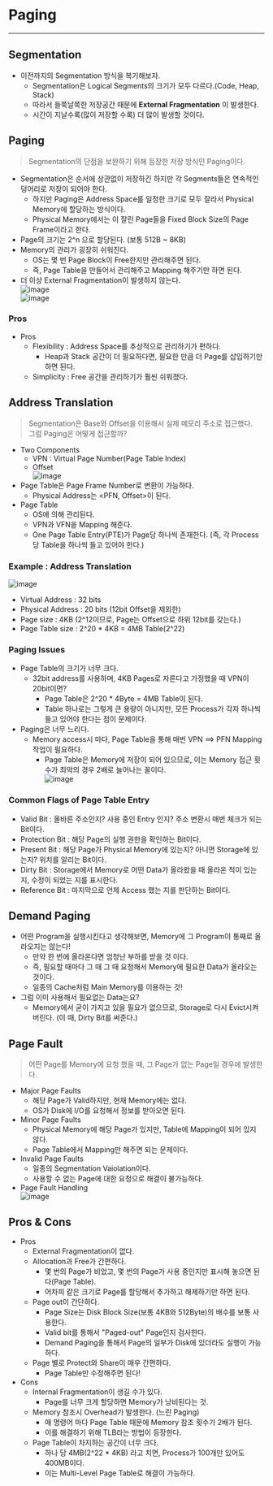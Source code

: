 # Paging
---
## Segmentation
- 이전까지의 Segmentation 방식을 복기해보자.
  - Segmentation은 Logical Segments의 크기가 모두 다르다.(Code, Heap, Stack)
  - 따라서 들쭉날쭉한 저장공간 때문에 __External Fragmentation__ 이 발생한다.
  - 시간이 지날수록(많이 저장할 수록) 더 많이 발생할 것이다.

## Paging
> Segmentation의 단점을 보완하기 위해 등장한 저장 방식인 Paging이다.  

- Segmentation은 순서에 상관없이 저장하긴 하지만 각 Segments들은 연속적인 덩어리로 저장이 되어야 한다.
  - 하지만 Paging은 Address Space를 일정한 크기로 모두 잘라서 Physical Memory에 할당하는 방식이다.
  - Physical Memory에서는 이 잘린 Page들을 Fixed Block Size의 Page Frame이라고 한다.
- Page의 크기는 2^n 으로 할당된다. (보통 512B ~ 8KB)
- Memory의 관리가 굉장히 쉬워진다.
  - OS는 몇 번 Page Block이 Free한지만 관리해주면 된다.
  - 즉, Page Table을 만들어서 관리해주고 Mapping 해주기만 하면 된다.
- 더 이상 External Fragmentation이 발생하지 않는다.  
![image](https://user-images.githubusercontent.com/71700079/162111635-08ba4667-6724-4c61-a872-9b6dc0faea60.png)  
![image](https://user-images.githubusercontent.com/71700079/162111749-c45a8461-be6a-46fa-b657-755b23e1e445.png)  

### Pros
- Pros
  - Flexibility : Address Space를 추상적으로 관리하기가 편하다.
    - Heap과 Stack 공간이 더 필요하다면, 필요한 만큼 더 Page를 삽입하기만 하면 된다.
  - Simplicity : Free 공간을 관리하기가 훨씬 쉬워졌다.

## Address Translation
> Segmentation은 Base와 Offset을 이용해서 실제 메모리 주소로 접근했다.  
> 그럼 Paging은 어떻게 접근할까?  

- Two Components
  - VPN : Virtual Page Number(Page Table Index)
  - Offset  
  ![image](https://user-images.githubusercontent.com/71700079/162112020-a541f576-9466-4832-98e0-382c9a446fbd.png)  
- Page Table은 Page Frame Number로 변환이 가능하다.
  - Physical Address는 <PFN, Offset>이 된다.
- Page Table
  - OS에 의해 관리된다.
  - VPN과 VFN을 Mapping 해준다.
  - One Page Table Entry(PTE)가 Page당 하나씩 존재한다. (즉, 각 Process 당 Table을 하나씩 들고 있어야 한다.)  

### Example : Address Translation
![image](https://user-images.githubusercontent.com/71700079/162112166-2a557048-0d35-4b60-8e71-1969a4823883.png)  
- Virtual Address : 32 bits
- Physical Address : 20 bits (12bit Offset을 제외한)
- Page size : 4KB (2^12이므로, Page는 Offset으로 하위 12bit를 갖는다.)
- Page Table size : 2^20 * 4KB = 4MB Table(2^22)

### Paging Issues
- Page Table의 크기가 너무 크다.
  - 32bit address를 사용하며, 4KB Pages로 자른다고 가정했을 때 VPN이 20bit이면?
    - Page Table은 2^20 * 4Byte = 4MB Table이 된다.
    - Table 하나로는 그렇게 큰 용량이 아니지만, 모든 Process가 각자 하나씩 들고 있어야 한다는 점이 문제이다.
- Paging은 너무 느리다.
  - Memory access시 마다, Page Table을 통해 매번 VPN ==> PFN Mapping 작업이 필요하다.
    - Page Table은 Memory에 저장이 되어 있으므로, 이는 Memory 접근 횟수가 최악의 경우 2배로 늘어나는 꼴이다.  
  ![image](https://user-images.githubusercontent.com/71700079/162887146-5ca4768b-c6a9-4023-bd12-6c6fc61fd5ea.png)  

### Common Flags of Page Table Entry
- Valid Bit : 올바른 주소인지? 사용 중인 Entry 인지? 주소 변환시 매번 체크가 되는 Bit이다.
- Protection Bit : 해당 Page의 실행 권한을 확인하는 Bit이다.
- Present Bit : 해당 Page가 Physical Memory에 있는지? 아니면 Storage에 있는지? 위치를 알리는 Bit이다.
- Dirty Bit : Storage에서 Memory로 어떤 Data가 올라왔을 때 올라온 적이 있는 지, 수정이 되었는 지를 표시한다.
- Reference Bit : 마지막으로 언제 Access 했는 지를 판단하는 Bit이다.

## Demand Paging
- 어떤 Program을 실행시킨다고 생각해보면, Memory에 그 Program이 통째로 올라오지는 않는다!
  - 만약 한 번에 올라온다면 엄청난 부하를 받을 것 이다.
  - 즉, 필요할 때마다 그 때 그 때 요청해서 Memory에 필요한 Data가 올라오는 것이다.
  - 일종의 Cache처럼 Main Memory를 이용하는 것!
- 그럼 이미 사용해서 필요없는 Data는요?
  - Memory에서 굳이 가지고 있을 필요가 없으므로, Storage로 다시 Evict시켜 버린다. (이 때, Dirty Bit를 써준다.)

## Page Fault
> 어떤 Page를 Memory에 요청 했을 때, 그 Page가 없는 Page일 경우에 발생한다.  

- Major Page Faults
  - 해당 Page가 Valid하지만, 현재 Memory에는 없다.
  - OS가 Disk에 I/O를 요청해서 정보를 받아오면 된다.
- Minor Page Faults
  - Physical Memory에 해당 Page가 있지만, Table에 Mapping이 되어 있지 않다.
  - Page Table에서 Mapping만 해주면 되는 문제이다.
- Invalid Page Faults
  - 일종의 Segmentation Vaiolation이다.
  - 사용할 수 없는 Page에 대한 요청으로 해결이 불가능하다.  
- Page Fault Handling  
![image](https://user-images.githubusercontent.com/71700079/162898822-9a38f161-50ef-40e3-ab32-2c0ca95ff870.png)  

## Pros & Cons
- Pros
  - External Fragmentation이 없다.
  - Allocation과 Free가 간편하다.
    - 몇 번의 Page가 비었고, 몇 번의 Page가 사용 중인지만 표시해 놓으면 된다(Page Table).
    - 어차피 같은 크기로 Page를 할당해서 추가하고 해제하기만 하면 된다.
  - Page out이 간단하다.
    - Page Size는 Disk Block Size(보통 4KB와 512Byte)의 배수를 보통 사용한다.
    - Valid bit를 통해서 "Paged-out" Page인지 검사한다.
    - Demand Paging을 통해서 Page의 일부가 Disk에 있더라도 실행이 가능하다.
  - Page 별로 Protect와 Share이 매우 간편하다.
    - Page Table만 수정해주면 된다!
- Cons
  - Internal Fragmentation이 생길 수가 있다.
    - Page를 너무 크게 할당하면 Memory가 낭비된다는 것.
  - Memory 참조시 Overhead가 발생한다. (느린 Paging)
    - 매 명령어 마다 Page Table 때문에 Memory 참조 횟수가 2배가 된다.
    - 이를 해결하기 위해 TLB라는 방법이 등장한다.
  - Page Table이 차지하는 공간이 너무 크다.
    - 하나 당 4MB(2^22 * 4KB) 라고 치면, Process가 100개만 있어도 400MB이다.
    - 이는 Multi-Level Page Table로 해결이 가능하다.
